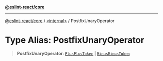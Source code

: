 [**@eslint-react/core**](../../README.md)

***

[@eslint-react/core](../../README.md) / [\<internal\>](../README.md) / PostfixUnaryOperator

# Type Alias: PostfixUnaryOperator

> **PostfixUnaryOperator**: [`PlusPlusToken`](../enumerations/SyntaxKind.md#plusplustoken) \| [`MinusMinusToken`](../enumerations/SyntaxKind.md#minusminustoken)
